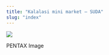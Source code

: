 ```yaml
---
title: "Kalalasi mini market – SUDA"
slug: "index"
---
```


[![](/wp-content/2011/12/21-300x225.jpg)](/wp-content/2011/12/21.jpg)

PENTAX Image
